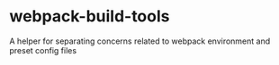 # webpack-build-tools
A helper for separating concerns related to webpack environment and preset config files
